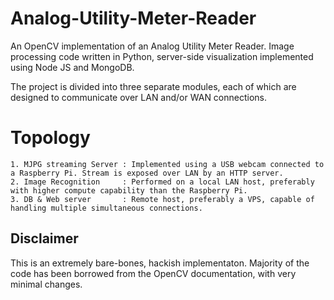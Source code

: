# Analog-Utility-Meter-Reader
An OpenCV implementation of an Analog Utility Meter Reader. Image processing code written in Python, server-side visualization implemented using Node JS and MongoDB.

The project is divided into three separate modules, each of which are designed to communicate over LAN and/or WAN connections. 

Topology
===========
    1. MJPG streaming Server : Implemented using a USB webcam connected to a Raspberry Pi. Stream is exposed over LAN by an HTTP server.
    2. Image Recognition     : Performed on a local LAN host, preferably with higher compute capability than the Raspberry Pi. 
    3. DB & Web server       : Remote host, preferably a VPS, capable of handling multiple simultaneous connections.

Disclaimer
------------
This is an extremely bare-bones, hackish implementaton. Majority of the code has been borrowed from the OpenCV documentation, with very minimal changes.
